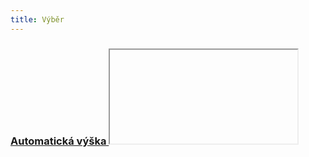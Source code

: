 ```yaml
---
title: Výběr
---
```


### [Automatická výška <iframe> podle obsahu](http://jecas.cz/vyska-iframe)
Bohumil Jahoda

### [CSS Properties to Control Web Typography](http://www.sitepoint.com/css-properties-to-control-web-typography/)
Maria Antonietta Perna

### [Quick Tip: The Simplest Way To Center Elements Vertically And Horizontally](http://tutorialzine.com/2015/09/quick-tip-the-simplest-way-to-center-elements-vertically-and-horizontally/)
Danny Markov
